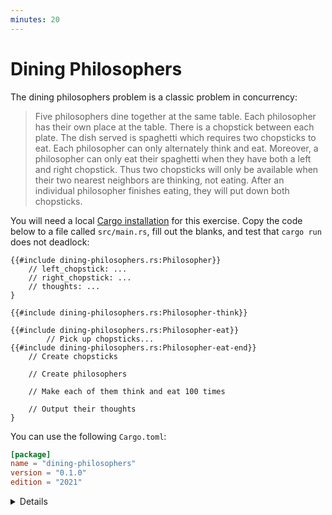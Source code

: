 ```yaml
---
minutes: 20
---
```


# Dining Philosophers

The dining philosophers problem is a classic problem in concurrency:

> Five philosophers dine together at the same table. Each philosopher has their
> own place at the table. There is a chopstick between each plate. The dish
> served is spaghetti which requires two chopsticks to eat. Each philosopher
> can only alternately think and eat. Moreover, a philosopher can only eat
> their spaghetti when they have both a left and right chopstick. Thus two
> chopsticks will only be available when their two nearest neighbors are
> thinking, not eating. After an individual philosopher finishes eating, they
> will put down both chopsticks.

You will need a local [Cargo installation](../../cargo/running-locally.md) for
this exercise. Copy the code below to a file called `src/main.rs`, fill out the
blanks, and test that `cargo run` does not deadlock:

<!-- File src/main.rs -->

```rust,compile_fail
{{#include dining-philosophers.rs:Philosopher}}
    // left_chopstick: ...
    // right_chopstick: ...
    // thoughts: ...
}

{{#include dining-philosophers.rs:Philosopher-think}}

{{#include dining-philosophers.rs:Philosopher-eat}}
        // Pick up chopsticks...
{{#include dining-philosophers.rs:Philosopher-eat-end}}
    // Create chopsticks

    // Create philosophers

    // Make each of them think and eat 100 times

    // Output their thoughts
}
```

You can use the following `Cargo.toml`:

<!-- File Cargo.toml -->

```toml
[package]
name = "dining-philosophers"
version = "0.1.0"
edition = "2021"
```

<details>

- Encourage students to focus first on implementing a solution that "mostly"
  works.
- The deadlock in the simplest solution is a general concurrency problem and
  highlights that Rust does not automatically prevent this sort of bug.

</details>
